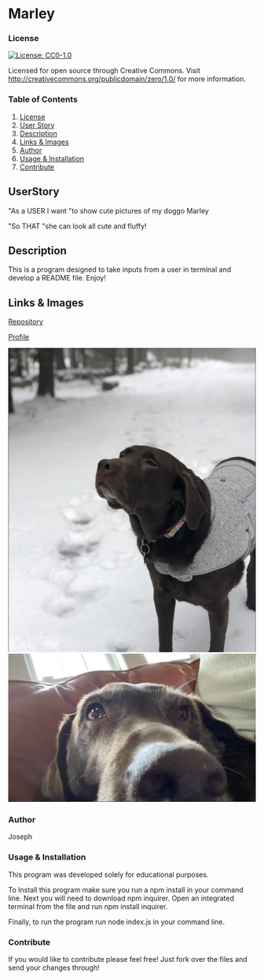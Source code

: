 # Marley

<a name = "License"></a>

### License

[![License: CC0-1.0](https://licensebuttons.net/l/zero/1.0/80x15.png)](http://creativecommons.org/publicdomain/zero/1.0/)

Licensed for open source through Creative Commons. Visit http://creativecommons.org/publicdomain/zero/1.0/ for more information.
    
### Table of Contents
1. [License](#license)
2. [User Story](#userStory)
3. [Description](#description)
4. [Links & Images](#linksImages)
5. [Author](#author)
6. [Usage & Installation](#usageInstallation)
7. [Contribute](#contribute)
    
<a name = "userStory"></a>

## UserStory
    
"As a USER I want "to show cute pictures of my doggo Marley
    
"So THAT "she can look all cute and fluffy!
    
<a name = "description"></a>
    
## Description
    
This is a program designed to take inputs from a user in terminal and develop a README file. Enjoy!
    
<a name = "linksImages"></a>
    
## Links & Images
        
[Repository](https://github.com/joecliffordofficial/README.Generator )
      
[Profile](https://github.com/joecliffordofficial)
    
<img src = './assets/images/marleyShot1.png'>
    
<img src = './assets/images/marleyShot2.png'>
    
<a name = "author"></a>
    
### Author
    
Joseph

<a name = "usageInstallation"></a>
    
### Usage & Installation
    
This program was developed solely for educational purposes. 

To Install this program make sure you run a npm install in your command line. 
Next you will need to download npm inquirer. Open an integrated terminal from the file and run npm install inquirer. 
    
Finally, to run the program run node index.js in your command line. 
    
<a name = "contribute"></a>
    
### Contribute
    
    
If you would like to contribute please feel free! Just fork over the files and send your changes through! 
    
    
    